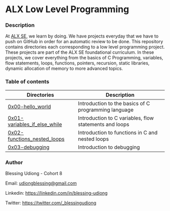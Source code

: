 # ALX Low Level Programming

### Description
At [ALX SE](https://www.alxafrica.com/), we learn by doing. We have projects everyday that we have to push on GitHub in order for an automatic review to be done. This repository contains directories each corresponding to a low level programming project. These projects are part of the ALX SE foundational curriculum. In these projects, we cover everything from the basics of C Programming, variables, flow statements, loops, functions, pointers, recursion, static libraries, dynamic allocation of memory to more advanced topics.

### Table of contents
| **Directories** | **Description**|
 --- | --- 
| [0x00-hello\_world](https://github.com/budiong054/alx-low_level_programming/tree/master/0x00-hello_world) | Introduction to the basics of C programming language |
| [0x01-variables\_if\_else\_while](https://github.com/budiong054/alx-low_level_programming/tree/master/0x01-variables_if_else_while) | Introduction to C variables, flow statements and loops |
| [0x02-functions\_nested\_loops](https://github.com/budiong054/alx-low_level_programming/tree/master/0x02-functions_nested_loops) | Introduction to functions in C and nested loops |
| [0x03-debugging](https://github.com/budiong054/alx-low_level_programming/tree/master/0x03-debugging) | Introduction to debugging |

### Author

Blessing Udiong - Cohort 8

Email: <udiongblessing@gmail.com>

Linkedin: <https://linkedin.com/in/blessing-udiong>

Twitter: <https://twitter.com/_blessingudiong>

